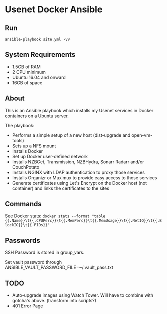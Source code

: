 # Usenet Docker Ansible

## Run

`ansible-playbook site.yml -vv`

## System Requirements

-   1.5GB of RAM
-   2 CPU minimum
-   Ubuntu 16.04 and onward
-   16GB of space

## About

This is an Ansible playbook which installs my Usenet services in Docker containers on a Ubuntu server.

The playbook:

-   Performs a simple setup of a new host (dist-upgrade and open-vm-tools)
-   Sets up a NFS mount
-   Installs Docker
-   Set up Docker user-defined network
-   Installs NZBGet, Transmission, NZBHydra, Sonarr Radarr and/or CouchPotato
-   Installs NGINX with LDAP authentication to proxy those services
-   Installs Organizr or Muximux to provide easy access to those services
-   Generate certificates using Let's Encrypt on the Docker host (not container) and links the certificates to the sites

## Commands

See Docker stats: `docker stats --format "table {{.Name}}\t{{.CPUPerc}}\t{{.MemPerc}}\t{{.MemUsage}}\t{{.NetIO}}\t{{.BlockIO}}\t{{.PIDs}}"`

## Passwords

SSH Password is stored in group_vars.

Set vault password through ANSIBLE_VAULT_PASSWORD_FILE=~/.vault_pass.txt

## TODO

-   Auto-upgrade images using Watch Tower. Will have to combine with gotcha's above. (transform into scripts?)
-   401 Error Page
